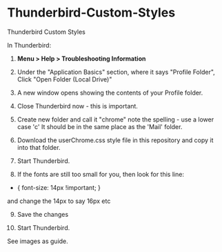 # Thunderbird-Custom-Styles
Thunderbird Custom Styles

In Thunderbird:

1.  **Menu > Help > Troubleshooting Information**

2.  Under the "Application Basics" section, where it says "Profile Folder", Click "Open Folder (Local Drive)"

3.  A new window opens showing the contents of your Profile folder.

4.  Close Thunderbird now - this is important.

5.  Create new folder and call it "chrome" note the spelling - use a lower case 'c' It should be in the same place as the 'Mail' folder.

6.  Download the userChrome.css style file in this repository and copy it into that folder. 

7.  Start Thunderbird.

8.  If the fonts are still too small for you, then look for this line:

   * { font-size: 14px !important; }
   
and change the 14px to say 16px etc

9.  Save the changes

10. Start Thunderbird.

See images as guide.
